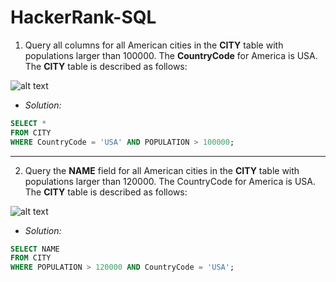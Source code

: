 # HackerRank-SQL
1. Query all columns for all American cities in the **CITY** table with populations larger than 100000. The **CountryCode** for America is USA.
The **CITY** table is described as follows:

![alt text](https://s3.amazonaws.com/hr-challenge-images/8137/1449729804-f21d187d0f-CITY.jpg)

- *Solution:*
```sql
SELECT *
FROM CITY
WHERE CountryCode = 'USA' AND POPULATION > 100000;
```
----

2. Query the **NAME** field for all American cities in the **CITY** table with populations larger than 120000. The CountryCode for America is USA.
The **CITY** table is described as follows:

![alt text](https://s3.amazonaws.com/hr-challenge-images/8137/1449729804-f21d187d0f-CITY.jpg)

- *Solution:*
```sql
SELECT NAME
FROM CITY
WHERE POPULATION > 120000 AND CountryCode = 'USA';
```
